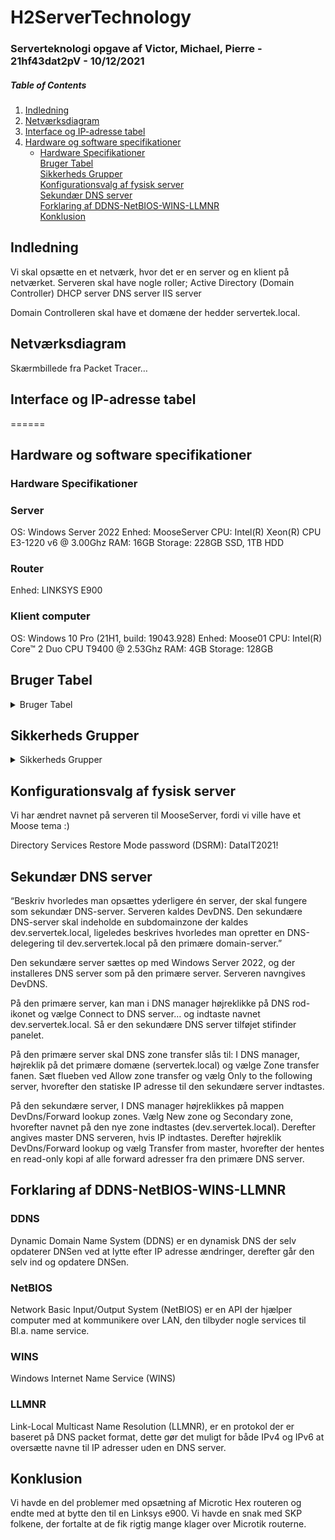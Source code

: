 # H2ServerTechnology

### Serverteknologi opgave af Victor, Michael, Pierre - 21hf43dat2pV - 10/12/2021

##### Table of Contents  
1. [Indledning](#Indledning)  
2. [Netværksdiagram](#Netværksdiagram)  
3. [Interface og IP-adresse tabel](#Interface-og-IP-adresse-tabel)  
4. [Hardware og software specifikationer](#Hardware-og-software-specifikationer)  
   - [Hardware Specifikationer](#Hardware-Specifikationer)  
[Bruger Tabel](#Bruger-tabel)  
[Sikkerheds Grupper](#Sikkerheds-Grupper)  
[Konfigurationsvalg af fysisk server](#Konfigurationsvalg-af-fysisk-server)  
[Sekundær DNS server](#Sekundær-DNS-server)  
[Forklaring af DDNS-NetBIOS-WINS-LLMNR](#Forklaring-af-DDNS-NetBIOS-WINS-LLMNR)  
[Konklusion](#Konklusion)

## Indledning
Vi skal opsætte en et netværk, hvor det er en server og en klient på netværket. Serveren skal have nogle roller;
Active Directory (Domain Controller)
DHCP server
DNS server
IIS server

Domain Controlleren skal have et domæne der hedder servertek.local.

## Netværksdiagram
Skærmbillede fra Packet Tracer…

## Interface og IP-adresse tabel
======

## Hardware og software specifikationer
### Hardware Specifikationer
### Server
OS: Windows Server 2022
Enhed: MooseServer
CPU: Intel(R) Xeon(R) CPU E3-1220 v6 @ 3.00Ghz
RAM: 16GB
Storage: 228GB SSD, 1TB HDD
### Router
Enhed: LINKSYS E900
### Klient computer
OS: Windows 10 Pro (21H1, build: 19043.928)
Enhed: Moose01
CPU: Intel(R) Core™ 2 Duo CPU T9400 @ 2.53Ghz
RAM: 4GB
Storage: 128GB

## Bruger Tabel
<details><summary>Bruger Tabel</summary>
<p>
  
| Enhed           | OU                              | Brugernavn    | Adgangskode |
| --------------- | ------------------------------- | -----------   | ----------- |
| MooseServer     | Users/                          | Administrator | DataIT2021! |
| Moose01         | centered                        | PC-01         | DataIT2021! |
| AD konto        | servertek/Users/DevOps/         | Ops1          | DataIT2021! |
| AD konto        | servertek/Users/DevOps/         | Ops2          | DataIT2021! |
| AD konto        | servertek/Users/Developers/     | Dev1          | DataIT2021! |
| AD konto        | servertek/Users/Developers/     | Dev2          | DataIT2021! |
| AD konto        | servertek/Users/Designer/       | Des1          | DataIT2021! |
| AD konto        | servertek/Users/Designer/       | Des2          | DataIT2021! |
| AD konto        | servertek/Users/Administration/ | admin         | DataIT2021! |

</p>
</details>

## Sikkerheds Grupper

<details><summary>Sikkerheds Grupper</summary>
<p>
  
| OU                             | Navn                            |
| ------------------------------ | ------------------------------- |
| servertek/Users                | FolderRedirectionUsers          |
| servertek/Users/Administration | Administration                  |
| servertek/Users/Designer       | Designer                        |
| servertek/Users/Developer      | Developer                       |
| servertek/Users/DevOps         | DevOps                          |

</p>
</details>

## Konfigurationsvalg af fysisk server
Vi har ændret navnet på serveren til MooseServer, fordi vi ville have et Moose tema :)

Directory Services Restore Mode password (DSRM): DataIT2021!

## Sekundær DNS server
“Beskriv hvorledes man opsættes yderligere én server, der skal fungere som sekundær DNS-server. Serveren kaldes DevDNS. Den sekundære DNS-server skal indeholde en subdomainzone der kaldes dev.servertek.local, ligeledes beskrives hvorledes man opretter en DNS-delegering til dev.servertek.local på den primære domain-server.”

Den sekundære server sættes op med Windows Server 2022, og der installeres DNS server som på den primære server. Serveren navngives DevDNS.

På den primære server, kan man i DNS manager højreklikke på DNS rod-ikonet og vælge Connect to DNS server… og indtaste navnet dev.servertek.local. Så er den sekundære DNS server tilføjet stifinder panelet.

På den primære server skal DNS zone transfer slås til: I DNS manager, højreklik på det primære domæne (servertek.local) og vælge Zone transfer fanen. Sæt flueben ved Allow zone transfer og vælg Only to the following server, hvorefter den statiske IP adresse til den sekundære server indtastes.

På den sekundære server, I DNS manager højreklikkes på mappen DevDns/Forward lookup zones. Vælg New zone og Secondary zone, hvorefter navnet på den nye zone indtastes (dev.servertek.local). Derefter angives master DNS serveren, hvis IP indtastes. Derefter højreklik DevDns/Forward lookup og vælg Transfer from master, hvorefter der hentes en read-only kopi af alle forward adresser fra den primære DNS server.

## Forklaring af DDNS-NetBIOS-WINS-LLMNR
### DDNS
Dynamic Domain Name System (DDNS) er en dynamisk DNS der selv opdaterer DNSen ved at lytte efter IP adresse ændringer, derefter går den selv ind og opdatere DNSen.

### NetBIOS
Network Basic Input/Output System (NetBIOS) er en API der hjælper computer med at kommunikere over LAN, den tilbyder nogle services til Bl.a. name service.

### WINS
Windows Internet Name Service (WINS)

### LLMNR
Link-Local Multicast Name Resolution (LLMNR), er en protokol der er baseret på DNS packet format, dette gør det muligt for både IPv4 og IPv6 at oversætte navne til IP adresser uden en DNS server.

## Konklusion
Vi havde en del problemer med opsætning af Microtic Hex routeren og endte med at bytte den til en Linksys e900. Vi havde en snak med SKP folkene, der fortalte at de fik rigtig mange klager over Microtik routerne.
